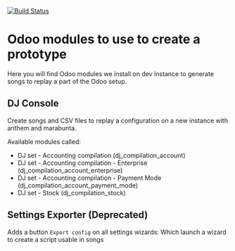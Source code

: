 [![Build Status](https://travis-ci.org/camptocamp/odoo-dj.svg?branch=12.0)](https://travis-ci.org/camptocamp/odoo-dj)

Odoo modules to use to create a prototype
=========================================

Here you will find Odoo modules we install on dev instance
to generate songs to replay a part of the Odoo setup.

DJ Console
----------

Create songs and CSV files to replay a configuration on a new instance with anthem and marabunta.

Available modules called:

- DJ set - Accounting compilation (dj_compilation_account)
- DJ set - Accounting compilation - Enterprise (dj_compilation_account_enterprise)
- DJ set - Accounting compilation - Payment Mode (dj_compilation_account_payment_mode)
- DJ set - Stock (dj_compilation_stock)


Settings Exporter (Deprecated)
------------------------------

Adds a button `Export config` on all settings wizards:
Which launch a wizard to create a script usable in songs
